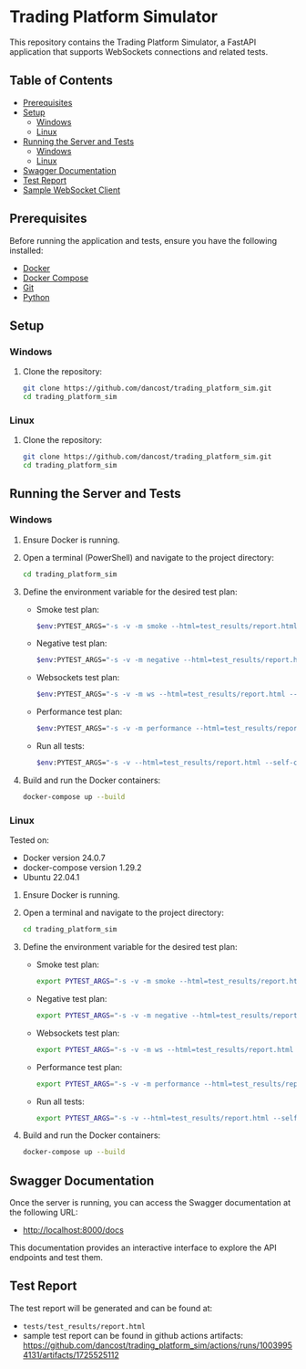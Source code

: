 # Trading Platform Simulator

This repository contains the Trading Platform Simulator, a FastAPI application that supports WebSockets connections and related tests.

## Table of Contents
- [Prerequisites](#prerequisites)
- [Setup](#setup)
  - [Windows](#windows)
  - [Linux](#linux)
- [Running the Server and Tests](#running-the-server-and-tests)
  - [Windows](#windows-1)
  - [Linux](#linux-1)
- [Swagger Documentation](#swagger-documentation)
- [Test Report](#test-report)
- [Sample WebSocket Client](#sample-websocket-client)

## Prerequisites

Before running the application and tests, ensure you have the following installed:

- [Docker](https://www.docker.com/get-started)
- [Docker Compose](https://docs.docker.com/compose/install/)
- [Git](https://git-scm.com/)
- [Python](https://www.python.org/downloads/)

## Setup

### Windows

1. Clone the repository:
    ```sh
    git clone https://github.com/dancost/trading_platform_sim.git
    cd trading_platform_sim
    ```

### Linux

1. Clone the repository:
    ```sh
    git clone https://github.com/dancost/trading_platform_sim.git
    cd trading_platform_sim
    ```

## Running the Server and Tests

### Windows

1. Ensure Docker is running.
2. Open a terminal (PowerShell) and navigate to the project directory:
    ```sh
    cd trading_platform_sim
    ```

3. Define the environment variable for the desired test plan:

    - Smoke test plan:
        ```sh
        $env:PYTEST_ARGS="-s -v -m smoke --html=test_results/report.html --self-contained-html --capture=sys"
        ```

    - Negative test plan:
        ```sh
        $env:PYTEST_ARGS="-s -v -m negative --html=test_results/report.html --self-contained-html --capture=sys"
        ```

    - Websockets test plan:
        ```sh
        $env:PYTEST_ARGS="-s -v -m ws --html=test_results/report.html --self-contained-html --capture=sys"
        ```

    - Performance test plan:
        ```sh
        $env:PYTEST_ARGS="-s -v -m performance --html=test_results/report.html --self-contained-html --capture=sys"
        ```

    - Run all tests:
        ```sh
        $env:PYTEST_ARGS="-s -v --html=test_results/report.html --self-contained-html --capture=sys"
        ```

4. Build and run the Docker containers:
    ```sh
    docker-compose up --build
    ```

### Linux

Tested on:

- Docker version 24.0.7
- docker-compose version 1.29.2
- Ubuntu 22.04.1

1. Ensure Docker is running.
2. Open a terminal and navigate to the project directory:
    ```sh
    cd trading_platform_sim
    ```

3. Define the environment variable for the desired test plan:

    - Smoke test plan:
        ```sh
        export PYTEST_ARGS="-s -v -m smoke --html=test_results/report.html --self-contained-html --capture=sys"
        ```

    - Negative test plan:
        ```sh
        export PYTEST_ARGS="-s -v -m negative --html=test_results/report.html --self-contained-html --capture=sys"
        ```

    - Websockets test plan:
        ```sh
        export PYTEST_ARGS="-s -v -m ws --html=test_results/report.html --self-contained-html --capture=sys"
        ```

    - Performance test plan:
        ```sh
        export PYTEST_ARGS="-s -v -m performance --html=test_results/report.html --self-contained-html --capture=sys"
        ```

    - Run all tests:
        ```sh
        export PYTEST_ARGS="-s -v --html=test_results/report.html --self-contained-html --capture=sys"
        ```

4. Build and run the Docker containers:
    ```sh
    docker-compose up --build
    ```

## Swagger Documentation

Once the server is running, you can access the Swagger documentation at the following URL:

- [http://localhost:8000/docs](http://localhost:8000/docs)

This documentation provides an interactive interface to explore the API endpoints and test them.

## Test Report

The test report will be generated and can be found at:

- `tests/test_results/report.html`
- sample test report can be found in github actions artifacts: https://github.com/dancost/trading_platform_sim/actions/runs/10039954131/artifacts/1725525112

